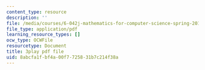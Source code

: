 ```yaml
---
content_type: resource
description: ''
file: /media/courses/6-042j-mathematics-for-computer-science-spring-2015/8abcfa1fbf4a00f7725831b7c214f38a_KFcodn4qfrQ.pdf
file_type: application/pdf
learning_resource_types: []
ocw_type: OCWFile
resourcetype: Document
title: 3play pdf file
uid: 8abcfa1f-bf4a-00f7-7258-31b7c214f38a
---
```

